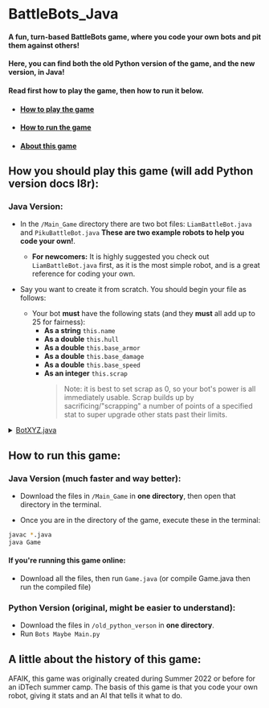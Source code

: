 # BattleBots_Java
#### A fun, turn-based BattleBots game, where you code your own bots and pit them against others!
#### Here, you can find both the old Python version of the game, and the new version, in Java!
#### Read first how to play the game, then how to run it below.
- #### [How to play the game](#how-you-should-play-this-game-will-add-python-version-docs-l8r)
- #### [How to run the game](#how-to-run-this-game)
- #### [About this game](#a-little-about-the-history-of-this-game)
## How you should play this game (will add Python version docs l8r):
### Java Version:
 - In the `/Main_Game` directory there are two bot files: `LiamBattleBot.java` and `PikuBattleBot.java` **These are two example robots to help you code your own!**.
     - **For newcomers:** It is highly suggested you check out `LiamBattleBot.java` first, as it is the most simple robot, and is a great reference for coding your own.
 
 - Say you want to create it from scratch. You should begin your file as follows:
    - Your bot **must** have the following stats (and they **must** all add up to 25 for fairness):
        - **As a string** `this.name`
        - **As a double** `this.hull`
        - **As a double** `this.base_armor`
        - **As a double** `this.base_damage`
        - **As a double** `this.base_speed`
        - **As an integer** `this.scrap`
          > Note: it is best to set scrap as 0, so your bot's power is all immediately usable. Scrap builds up by sacrificing/"scrapping" a number of points of a specified stat to super upgrade other stats past their limits.

<details>
    <summary><ins>BotXYZ.java</ins></summary>
 
    ```java
    class BotXYZ extends BattleBot
    {
        // The class constructor, where you define your bot's name and stats, along with extra variables and parameters that are unique to your bot.
        public BotXYZ()
        {
            this.name = "BotXYZ";
            this.hull = 5.0 * (HullValue);
            this.base_armor = 19.0;
            this.base_damage = 1.0;
            this.base_speed = 1.0;
            this.scrap = 0;
        }
        // The function where you code what the bot does. This must be titled take_turn.
        public void take_turn(BattleBot enemy)
        {
            // In this example, 'BotXYZ' uses RNG(random number generation) to decide what to do. However, the fun of it is that it's all up to you!
            // NOTE: Your bot is only able to do one move at a time. As such, program your bot in such a way that if you
            // plan to do a combo of moves, there is a placeholder variable so that it knows how far it is in the sequence, as the combo will be split into multiple turns.
            int rand = (int) (Math.random() * 10 + 1);
            if(rand < 7)
            {
                this.upgrade_hull();
            }
            else if(rand < 8)
            {
                this.attack(enemy);
            }
            else if(rand < 9)
            {
                this.upgrade_damage();
            }
            else if(rand < 10)
            {
                this.upgrade_speed();
            }
        }
    }
    ```
</details>

## How to run this game:
### Java Version (much faster and way better):
- Download the files in `/Main_Game` in **one directory**, then open that directory in the terminal.

- Once you are in the directory of the game, execute these in the terminal:
```zsh
javac *.java
java Game
```
#### If you're running this game online:
- Download all the files, then run `Game.java` (or compile Game.java then run the compiled file)
### Python Version (original, might be easier to understand):
 - Download the files in `/old_python_verson` in **one directory**.
 - Run `Bots Maybe Main.py`

## A little about the history of this game:
AFAIK, this game was originally created during Summer 2022 or before for an iDTech summer camp.
The basis of this game is that you code your own robot, giving it stats and an AI that tells it what to do.
